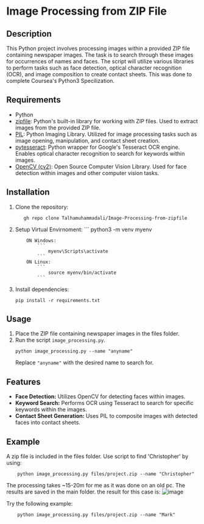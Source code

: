 # Image Processing from ZIP File

## Description
This Python project involves processing images within a provided ZIP file containing newspaper images. The task is to search through these images for occurrences of names and faces. The script will utilize various libraries to perform tasks such as face detection, optical character recognition (OCR), and image composition to create contact sheets. This was done to complete Coursea's Python3 Specilization.

## Requirements
- Python
- [zipfile](https://docs.python.org/3/library/zipfile.html): Python's built-in library for working with ZIP files. Used to extract images from the provided ZIP file.
- [PIL](https://pillow.readthedocs.io/en/stable/): Python Imaging Library. Utilized for image processing tasks such as image opening, manipulation, and contact sheet creation.
- [pytesseract](https://github.com/madmaze/pytesseract): Python wrapper for Google's Tesseract OCR engine. Enables optical character recognition to search for keywords within images.
- [OpenCV (cv2)](https://opencv.org/): Open Source Computer Vision Library. Used for face detection within images and other computer vision tasks.


## Installation
1. Clone the repository:
    ```
       gh repo clone Talhamuhammadali/Image-Processing-from-zipfile
    ``` 
2. Setup Virtual Envirnoment:
       ```
    python3 -m venv myenv
   ```
       ON Windows:
           ```
               myenv\Scripts\activate
           ```
       ON Linux:
           ```
               source myenv/bin/activate
           ```
4. Install dependencies:
    ```
    pip install -r requirements.txt
    ```
    
   
## Usage
1. Place the ZIP file containing newspaper images in the files folder.
2. Run the script `image_processing.py`.
    ```
    python image_processing.py --name "anyname"
    ```
   Replace `"anyname"` with the desired name to search for.

## Features
- **Face Detection:** Utilizes OpenCV for detecting faces within images.
- **Keyword Search:** Performs OCR using Tesseract to search for specific keywords within the images.
- **Contact Sheet Generation:** Uses PIL to composite images with detected faces into contact sheets.

## Example
A zip file is included in the files folder. Use script to find 'Christopher' by using:
```
    python image_processing.py files/project.zip --name "Christopher"
```
The processing takes ~15-20m for me as it was done on an old pc.
The results are saved in the main folder. the result for this case is:
![image](https://github.com/Talhamuhammadali/Image-Processing-from-zipfile/assets/46277852/733db39f-11d9-405c-ab31-0024dbcdc4e7)

Try the following example:
```
    python image_processing.py files/project.zip --name "Mark"
```



